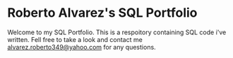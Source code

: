# Roberto Alvarez's SQL Portfolio 

Welcome to my SQL Portfolio. This is a respoitory containing SQL code i've written. Fell free to take a look and contact me alvarez.roberto349@yahoo.com  for any questions. 

